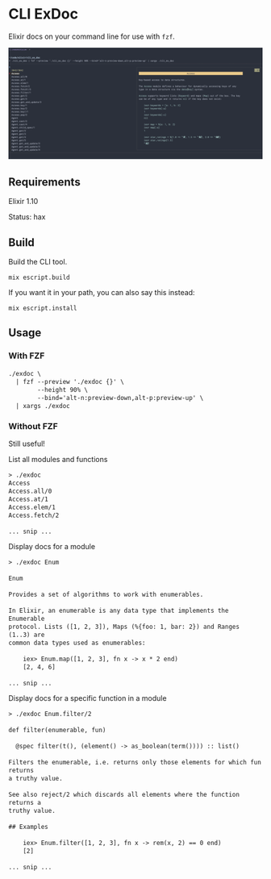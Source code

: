 # CLI ExDoc

Elixir docs on your command line for use with `fzf`.

![demo of CLI ExDoc piped through FZF](assets/demo.gif)


## Requirements

Elixir 1.10

Status: hax

## Build

Build the CLI tool.
```
mix escript.build
```

If you want it in your path, you can also say this instead:

```
mix escript.install
```

## Usage

### With FZF

```
./exdoc \
  | fzf --preview './exdoc {}' \
        --height 90% \
        --bind='alt-n:preview-down,alt-p:preview-up' \
  | xargs ./exdoc
```

### Without FZF
Still useful!

List all modules and functions
```
> ./exdoc
Access
Access.all/0
Access.at/1
Access.elem/1
Access.fetch/2

... snip ...
```

Display docs for a module
```
> ./exdoc Enum

Enum

Provides a set of algorithms to work with enumerables.

In Elixir, an enumerable is any data type that implements the Enumerable
protocol. Lists ([1, 2, 3]), Maps (%{foo: 1, bar: 2}) and Ranges (1..3) are
common data types used as enumerables:

    iex> Enum.map([1, 2, 3], fn x -> x * 2 end)
    [2, 4, 6]

... snip ...
```

Display docs for a specific function in a module
```
> ./exdoc Enum.filter/2

def filter(enumerable, fun)

  @spec filter(t(), (element() -> as_boolean(term()))) :: list()

Filters the enumerable, i.e. returns only those elements for which fun returns
a truthy value.

See also reject/2 which discards all elements where the function returns a
truthy value.

## Examples

    iex> Enum.filter([1, 2, 3], fn x -> rem(x, 2) == 0 end)
    [2]

... snip ...
```
